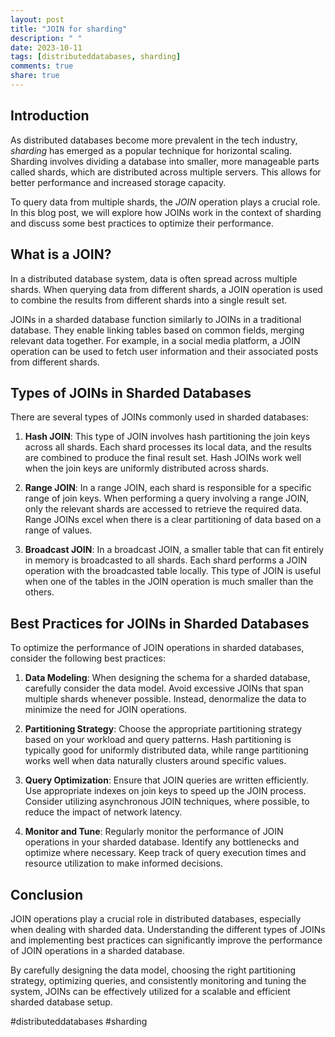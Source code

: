 ```yaml
---
layout: post
title: "JOIN for sharding"
description: " "
date: 2023-10-11
tags: [distributeddatabases, sharding]
comments: true
share: true
---
```


## Introduction

As distributed databases become more prevalent in the tech industry, *sharding* has emerged as a popular technique for horizontal scaling. Sharding involves dividing a database into smaller, more manageable parts called shards, which are distributed across multiple servers. This allows for better performance and increased storage capacity.

To query data from multiple shards, the *JOIN* operation plays a crucial role. In this blog post, we will explore how JOINs work in the context of sharding and discuss some best practices to optimize their performance.

## What is a JOIN?

In a distributed database system, data is often spread across multiple shards. When querying data from different shards, a JOIN operation is used to combine the results from different shards into a single result set.

JOINs in a sharded database function similarly to JOINs in a traditional database. They enable linking tables based on common fields, merging relevant data together. For example, in a social media platform, a JOIN operation can be used to fetch user information and their associated posts from different shards.

## Types of JOINs in Sharded Databases

There are several types of JOINs commonly used in sharded databases:

1. **Hash JOIN**: This type of JOIN involves hash partitioning the join keys across all shards. Each shard processes its local data, and the results are combined to produce the final result set. Hash JOINs work well when the join keys are uniformly distributed across shards.

2. **Range JOIN**: In a range JOIN, each shard is responsible for a specific range of join keys. When performing a query involving a range JOIN, only the relevant shards are accessed to retrieve the required data. Range JOINs excel when there is a clear partitioning of data based on a range of values.

3. **Broadcast JOIN**: In a broadcast JOIN, a smaller table that can fit entirely in memory is broadcasted to all shards. Each shard performs a JOIN operation with the broadcasted table locally. This type of JOIN is useful when one of the tables in the JOIN operation is much smaller than the others.

## Best Practices for JOINs in Sharded Databases

To optimize the performance of JOIN operations in sharded databases, consider the following best practices:

1. **Data Modeling**: When designing the schema for a sharded database, carefully consider the data model. Avoid excessive JOINs that span multiple shards whenever possible. Instead, denormalize the data to minimize the need for JOIN operations.

2. **Partitioning Strategy**: Choose the appropriate partitioning strategy based on your workload and query patterns. Hash partitioning is typically good for uniformly distributed data, while range partitioning works well when data naturally clusters around specific values.

3. **Query Optimization**: Ensure that JOIN queries are written efficiently. Use appropriate indexes on join keys to speed up the JOIN process. Consider utilizing asynchronous JOIN techniques, where possible, to reduce the impact of network latency.

4. **Monitor and Tune**: Regularly monitor the performance of JOIN operations in your sharded database. Identify any bottlenecks and optimize where necessary. Keep track of query execution times and resource utilization to make informed decisions.

## Conclusion

JOIN operations play a crucial role in distributed databases, especially when dealing with sharded data. Understanding the different types of JOINs and implementing best practices can significantly improve the performance of JOIN operations in a sharded database.

By carefully designing the data model, choosing the right partitioning strategy, optimizing queries, and consistently monitoring and tuning the system, JOINs can be effectively utilized for a scalable and efficient sharded database setup.

#distributeddatabases #sharding